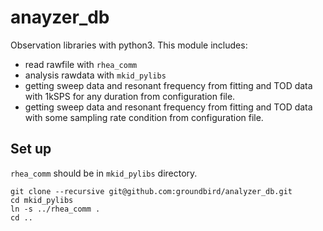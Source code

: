 # anayzer_db

Observation libraries with python3.
This module includes:

- read rawfile with `rhea_comm`
- analysis rawdata with `mkid_pylibs`
- getting sweep data and resonant frequency from fitting and TOD data with 1kSPS for any duration from configuration file.
- getting sweep data and resonant frequency from fitting and TOD data with some sampling rate condition from configuration file.

## Set up
`rhea_comm` should be in `mkid_pylibs` directory.

```
git clone --recursive git@github.com:groundbird/analyzer_db.git
cd mkid_pylibs
ln -s ../rhea_comm .
cd ..
```

